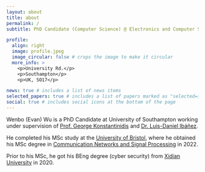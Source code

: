 ```yaml
---
layout: about
title: about
permalink: /
subtitle: PhD Candidate (Computer Science) @ Electronics and Computer Science, <a href='https://www.southampton.ac.uk/research/institutes-centres/web-internet-science'>WAIS</a>, University of Southampton.

profile:
  align: right
  image: profile.jpeg
  image_circular: false # crops the image to make it circular
  more_info: >
    <p>University Rd.</p>
    <p>Southampton</p>
    <p>UK, SO17</p>

news: true # includes a list of news items
selected_papers: true # includes a list of papers marked as "selected={true}"
social: true # includes social icons at the bottom of the page
---
```


Wenbo (Evan) Wu is a PhD Candidate at University of Southampton working under supervision of [Prof. George Konstantinidis](http://konstantinidis.org/) and [Dr. Luis-Daniel Ibáñez](https://www.southampton.ac.uk/people/5xfhk2/doctor-luis-daniel-ibanez). 

He completed his MSc study at the [University of Bristol](https://www.bristol.ac.uk/), where he obtained his MSc degree in [Communication Networks and Signal Processing](http://www.bristol.ac.uk/study/postgraduate/2021/eng/msc-comms-networks-signal-processing/) in 2022. 
<!-- 
Throughout his MSc research project, he focused on addressing the intricate security challenges that arise in Multi-Agent Systems. He proposed an innovative proof of location-assisted self-supervised multi-robot cooperation framework as a solution. Collaborating closely with esteemed academic supervisor [Dr. Kevin Morris](https://scholar.google.com/citations?user=qye9cbwCvv0C&hl=en), as well as industrial supervisors Marius Jurt, Ben Holden and [Dr. Yichao Jin](https://scholar.google.com/citations?user=prcqwqAAAAAJ&hl=en&oi=ao) from [Toshiba Europe Ltd., Bristol](https://www.toshiba.eu/pages/eu/Bristol-Research-and-Innovation-Laboratory/), he gained invaluable insights into the practical applications of his research. -->

Prior to his MSc, he got his BEng degree (cyber security) from [Xidian University](https://www.xidian.edu.cn/) in 2020. 
<!-- During his undergraduate studies, he undertook a project centered around Framework Design for Federated Learning, under the guidance of his supervisor, [Dr. Tom H. Luan](https://scholar.google.com/citations?user=lPDUfpgAAAAJ&hl=en). -->
